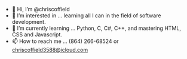 - 👋 Hi, I’m @chriscoffield
- 👀 I’m interested in ... learning all I can in the field of software development.
- 🌱 I’m currently learning ... Python, C, C#, C++, and mastering HTML, CSS and Javascript.
- 📫 How to reach me ... (864) 266-68524 or chriscoffield3588@icloud.com

<!---
chriscoffield/chriscoffield is a ✨ special ✨ repository because its `README.md` (this file) appears on your GitHub profile.
You can click the Preview link to take a look at your changes.
--->
